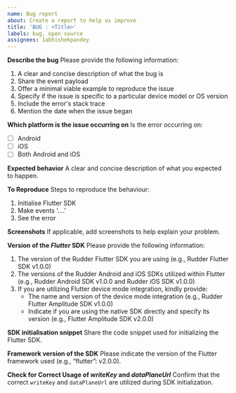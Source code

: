 ```yaml
---
name: Bug report
about: Create a report to help us improve
title: 'BUG : <Title>'
labels: bug, open source
assignees: 1abhishekpandey
---
```


**Describe the bug**
Please provide the following information:

1. A clear and concise description of what the bug is
2. Share the event payload
3. Offer a minimal viable example to reproduce the issue
4. Specify if the issue is specific to a particular device model or OS version
5. Include the error's stack trace
6. Mention the date when the issue began

**Which platform is the issue occurring on**
Is the error occurring on:

- [ ] Android
- [ ] iOS
- [ ] Both Android and iOS

**Expected behavior**
A clear and concise description of what you expected to happen.

**To Reproduce**
Steps to reproduce the behaviour:

1. Initialise Flutter SDK
2. Make events '....'
3. See the error

**Screenshots**
If applicable, add screenshots to help explain your problem.

**Version of the _Flutter_ SDK**
Please provide the following information:

1. The version of the Rudder Flutter SDK you are using (e.g., Rudder Flutter SDK v1.0.0)
2. The versions of the Rudder Android and iOS SDKs utilized within Flutter (e.g., Rudder Android SDK v1.0.0 and Rudder iOS SDK v1.0.0)
3. If you are utilizing Flutter device mode integration, kindly provide:
   - The name and version of the device mode integration (e.g., Rudder Flutter Amplitude SDK v1.0.0)
   - Indicate if you are using the native SDK directly and specify its version (e.g., Flutter Amplitude SDK v2.0.0)

**SDK initialisation snippet**
Share the code snippet used for initializing the Flutter SDK.

**Framework version of the SDK**
Please indicate the version of the Flutter framework used (e.g., “flutter”: v2.0.0).

**Check for Correct Usage of _writeKey_ and _dataPlaneUrl_**
Confirm that the correct `writeKey` and `dataPlaneUrl` are utilized during SDK initialization.
